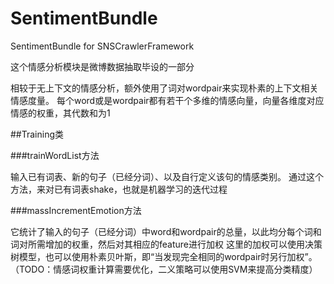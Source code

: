 SentimentBundle
===============

SentimentBundle for SNSCrawlerFramework

这个情感分析模块是微博数据抽取毕设的一部分

相较于无上下文的情感分析，额外使用了词对wordpair来实现朴素的上下文相关情感度量。
每个word或是wordpair都有若干个多维的情感向量，向量各维度对应情感的权重，其代数和为1

##Training类

###trainWordList方法

输入已有词表、新的句子（已经分词）、以及自行定义该句的情感类别。
通过这个方法，来对已有词表shake，也就是机器学习的迭代过程

###massIncrementEmotion方法

它统计了输入的句子（已经分词）中word和wordpair的总量，以此均分每个词和词对所需增加的权重，然后对其相应的feature进行加权
这里的加权可以使用决策树模型，也可以使用朴素贝叶斯，即“当发现完全相同的wordpair时另行加权”。
（TODO：情感词权重计算需要优化，二义策略可以使用SVM来提高分类精度）
